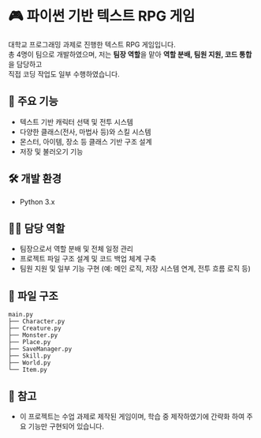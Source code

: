 # 🎮 파이썬 기반 텍스트 RPG 게임

대학교 프로그래밍 과제로 진행한 텍스트 RPG 게임입니다.  
총 4명이 팀으로 개발하였으며, 저는 **팀장 역할**을 맡아 **역할 분배, 팀원 지원, 코드 통합**을 담당하고  
직접 코딩 작업도 일부 수행하였습니다.

## 📌 주요 기능
- 텍스트 기반 캐릭터 선택 및 전투 시스템
- 다양한 클래스(전사, 마법사 등)와 스킬 시스템
- 몬스터, 아이템, 장소 등 클래스 기반 구조 설계
- 저장 및 불러오기 기능

## 🛠️ 개발 환경
- Python 3.x

## 🧑‍💻 담당 역할
- 팀장으로서 역할 분배 및 전체 일정 관리
- 프로젝트 파일 구조 설계 및 코드 백업 체계 구축
- 팀원 지원 및 일부 기능 구현 (예: 메인 로직, 저장 시스템 연계, 전투 흐름 로직 등)

## 📂 파일 구조
```
main.py
├── Character.py
├── Creature.py
├── Monster.py
├── Place.py
├── SaveManager.py
├── Skill.py
├── World.py
└── Item.py
```


## 📎 참고
- 이 프로젝트는 수업 과제로 제작된 게임이며, 학습 중 제작하였기에 간략화 하여 주요 기능만 구현되어 있습니다.
